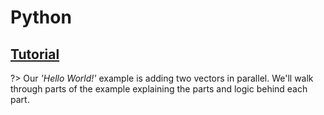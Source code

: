 # Python

## [Tutorial](https://github.com/libocca/occa.py/blob/master/notebooks/Tutorial.ipynb)

?> Our _'Hello World!'_ example is adding two vectors in parallel.
   We'll walk through parts of the example explaining the parts and logic behind each part.
